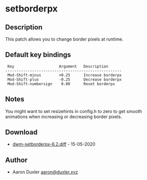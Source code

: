 setborderpx
===========

Description
-----------

This patch allows you to change border pixels at runtime.

Default key bindings
--------------------
	 Key                    Argument   Description
	----------------------------------------------------
	 Mod-Shift-minus        +0.25      Increase borderpx
	 Mod-Shift-plus         -0.25      Decrease borderpx
	 Mod-Shift-numbersign    0.00      Reset borderpx

Notes
-----
You might want to set resizehints in config.h to zero to get smooth animations 
when increasing or decreasing border pixels.

Download
--------
* [dwm-setborderpx-6.2.diff](dwm-setborderpx-6.2.diff) - 15-05-2020

Author
------
* Aaron Duxler <aaron@duxler.xyz>
